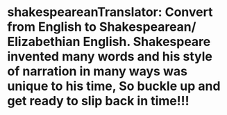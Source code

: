 # shakespeareanTranslator: Convert from English to Shakespearean/ Elizabethian English. Shakespeare invented many words and his style of narration in many ways was unique to his time, So buckle up and get ready to slip back in time!!!
